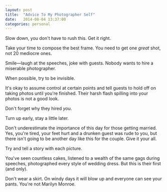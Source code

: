 ```yaml
---
layout: post
title:  "Advice To My Photographer Self"
date:   2014-08-04 13:37:00
categories: personal
---
```


Slow down, you don't have to rush this. Get it right.

Take your time to compose the best frame. You need to get one _great_ shot, not 20 mediocre ones.

Smile—laugh at the speeches, joke with guests. Nobody wants to hire a miserable photographer.

When possible, try to be invisible.

It's okay to assume control at certain points and tell guests to hold off on taking photos until you're finished. Their harsh flash spilling into your photos is not a good look.

Don't forget why they hired _you_.

Turn up early, stay a little later.

Don't underestimate the importance of this day for those getting married. Yes, you're tired, your feet hurt and a drunken guest was rude to you, but there isn't going to be another day like this for the couple. Give it your all.

Try and tell a story with each picture.

You've seen countless cakes, listened to a wealth of the same gags during speeches, photographed every style of wedding dress. But this is their first (and only).

Don't wear a skirt. On windy days it will blow up and everyone can see your pants. You're not Marilyn Monroe.